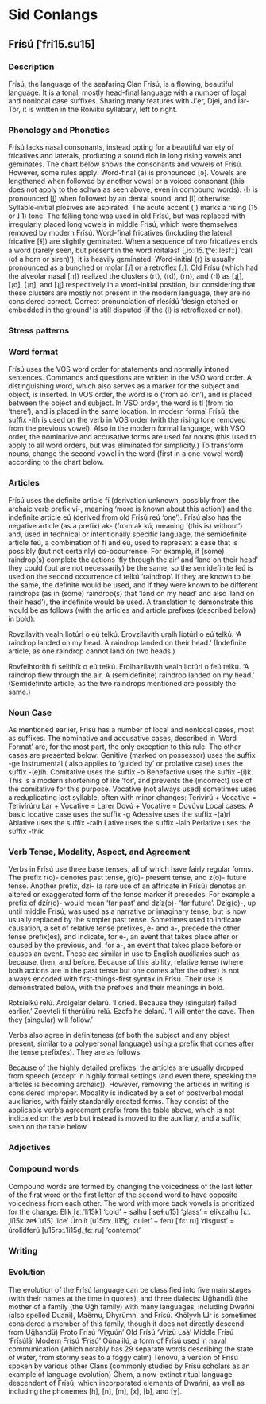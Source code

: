 # Sid Conlangs

## Frísú [ˈfri15.su15]

### Description
Frísú, the language of the seafaring Clan Frísú, is a flowing, beautiful language. It is a tonal, mostly head-final language with a number of local and nonlocal case suffixes. Sharing many features with J'ẹr, Djei, and Îär-Tôr, it is written in the Roívikú syllabary, left to right.

### Phonology and Phonetics    
Frísú lacks nasal consonants, instead opting for a beautiful variety of fricatives and laterals, producing a sound rich in long rising vowels and geminates. 
The chart below shows the consonants and vowels of Frísú. However, some rules apply:
Word-final ⟨a⟩ is pronounced [ə].
Vowels are lengthened when followed by another vowel or a voiced consonant (this does not apply to the schwa as seen above, even in compound words).
⟨l⟩ is pronounced [l̪] when followed by an dental sound, and [l] otherwise
Syllable-initial plosives are aspirated.
The acute accent (´) marks a rising (15 or ˩ ˥) tone. The falling tone was used in old Frísú, but was replaced with irregularly placed long vowels in middle Frísú, which were themselves removed by modern Frísú.
Word-final fricatives (including the lateral fricative [ɬ]) are slightly geminated. When a sequence of two fricatives ends a word (rarely seen, but present in the word roítalasf  [ˌɹ̈ɔːi15.ˈt̪ʰeː.lesfːː] ‘call (of a horn or siren)’), it is heavily geminated.
Word-initial ⟨r⟩ is usually pronounced as a bunched or molar [ɹ̈] or a retroflex [ɻ]. Old Frísú (which had the alveolar nasal [n]) realized the clusters ⟨rt⟩, ⟨rd⟩, ⟨rn⟩, and ⟨rl⟩ as [ɻʈ], [ɻɖ], [ɻɳ], and [ɻɭ] respectively in a word-initial position, but considering that these clusters are mostly not present in the modern language, they are no considered correct. Correct pronunciation of rlesídú ‘design etched or embedded in the ground’ is still disputed (if the ⟨l⟩ is retroflexed or not).

### Stress patterns

### Word format
Frísú uses the VOS word order for statements and normally intoned sentences. Commands and questions are written in the VSO word order. A distinguishing word, which also serves as a marker for the subject and object, is inserted. In VOS order, the word is o (from ao ‘on’), and is placed between the object and subject. In VSO order, the word is tí (from tio ‘there’), and is placed in the same location. In modern formal Frísú, the suffix -íth is used on the verb in VOS order (with the rising tone removed from the previous vowel). Also in the modern formal language, with VSO order, the nominative and accusative forms are used for nouns (this used to apply to all word orders, but was eliminated for simplicity.) To transform nouns, change the second vowel in the word (first in a one-vowel word) according to the chart below.

### Articles
Frísú uses the definite article fí (derivation unknown, possibly from the archaic verb prefix ví-, meaning ‘more is known about this action’) and the indefinite article eú (derived from old Frísú reú ‘one’). Frísú also has the negative article (as a prefix) ak- (from ak kú, meaning ‘(this is) without’) and, used in technical or intentionally specific language, the semidefinite article feú, a combination of fí and eú, used to represent a case that is possibly (but not certainly) co-occurrence. For example, if (some) raindrop(s) complete the actions ‘fly through the air’ and ‘land on their head’ they could (but are not necessarily) be the same, so the semidefinite feú is used on the second occurrence of telkú ‘raindrop’. If they are known to be the same, the definite would be used, and if they were known to be different raindrops (as in (some) raindrop(s) that ‘land on my head’ and also ‘land on their head’), the indefinite would be used. A translation to demonstrate this would be as follows (with the articles and article prefixes (described below) in bold):

Rovzilavíth vealh liotúrl o eú telkú. Erovzilavíth uralh liotúrl o eú telkú. ‘A raindrop landed on my head. A raindrop landed on their head.’ (Indefinite article, as one raindrop cannot land on two heads.)

Rovfelhtoríth fí selithík o eú telkú. Erolhazilavíth vealh liotúrl o feú telkú. ‘A raindrop flew through the air. A (semidefinite) raindrop landed on my head.’ (Semidefinite article, as the two raindrops mentioned are possibly the same.)   

### Noun Case
As mentioned earlier, Frísú has a number of local and nonlocal cases, most as suffixes. The nominative and accusative cases, described in ‘Word Format’ are, for the most part, the only exception to this rule. The other cases are presented below:
Genitive (marked on possessor) uses the suffix -ge
Instrumental ( also applies to ‘guided by’ or prolative case) uses the suffix -(e)lh.
Comitative uses the suffix -o
Benefactive uses the suffix -(i)k. This is a modern shortening of ike ‘for’, and prevents the (incorrect) use of the comitative for this purpose.
Vocative (not always used) sometimes uses a reduplicating last syllable, often with minor changes:
Terivírú + Vocative = Terivírúru
Lar + Vocative = Larer
Dovú + Vocative = Dovúvú
Local cases:
A basic locative case uses the suffix -g
Adessive uses the suffix -(a)rl
Ablative uses the suffix -ralh
Lative uses the suffix -lalh
Perlative uses the suffix -thík

### Verb Tense, Modality, Aspect, and Agreement
Verbs in Frísú use three base tenses, all of which have fairly regular forms. The prefix r(o)- denotes past tense, g(o)- present tense, and z(o)- future tense. Another prefix, dzí- (a rare use of an affricate in Frísú) denotes an altered or exaggerated form of the tense marker it precedes. For example a prefix of dzír(o)- would mean ‘far past’ and dzíz(o)- ‘far future’. Dzíg(o)-, up until middle Frísú, was used as a narrative or imaginary tense, but is now usually replaced by the simpler past tense.
Sometimes used to indicate causation, a set of relative tense prefixes, e- and a-, precede the other tense prefix(es), and indicate, for e-, an event that takes place after or caused by the previous, and, for a-, an event that takes place before or causes an event. These are similar in use to English auxiliaries such as because, then, and before. Because of this ability, relative tense (where both actions are in the past tense but one comes after the other) is not always encoded with first-things-first syntax in Frísú. Their use is demonstrated below, with the prefixes and their meanings in bold.

Rotsíelkú relú. Aroígelar delarú. ‘I cried. Because they (singular) failed earlier.’
Zoevtelí fí therúlírú relú. Ezofalhe delarú. ‘I will enter the cave. Then they (singular) will follow.’

Verbs also agree in definiteness (of both the subject and any object present, similar to a polypersonal language) using a prefix that comes after the tense prefix(es). They are as follows:
    
Because of the highly detailed prefixes, the articles are usually dropped from speech (except in highly formal settings (and even there, speaking the articles is becoming archaic)). However, removing the articles in writing is considered improper.
Modality is indicated by a set of postverbal modal auxiliaries, with fairly standardly created forms. They consist of the applicable verb’s agreement prefix from the table above, which is not indicated on the verb but instead is moved to the auxiliary, and a suffix, seen on the table below
	
### Adjectives

### Compound words
Compound words are formed by changing the voicedness of the last letter of the first word or the first letter of the second word to have opposite voicedness from each other. The word with more back vowels is prioritized for the change:
Elík [ɛː.ˈli15k] ‘cold’ + salhú [ˈseɬ.u15] ‘glass’ = elíkzalhú [ɛː.ˌli15k.zeɬ.ˈu15] ‘ice’
Úrolít [u15rɔː.ˈli15t̪] ‘quiet’ + ferú [ˈfɛː.ru] ‘disgust’ = úrolídferú [u15rɔː.ˈli15d̪.ˌfɛː.ru] ‘contempt’

### Writing

### Evolution

The evolution of the Frísú language can be classified into five main stages (with their names at the time in quotes), and three dialects:
Uğhandü (the mother of a family (the Uğh family) with many languages, including Dwańni (also spelled Duańi), Maërnu, Dhyrümn, and Frísú. Khōlyvh Ɯr is sometimes considered a member of this family, though it does not directly descend from Uğhandü)
Proto Frísú ‘Vìʒuún’
Old Frísú ‘Vrìzü Laà’
Middle Frísú ‘Frīsúlā’
Modern Frísú ‘Frísú’
Oúnaiilú, a form of Frísú used in naval communication (which notably has 29 separate words describing the state of water, from stormy seas to a foggy calm)
Ténovú, a version of Frísú spoken by various other Clans (commonly studied by Frísú scholars as an example of language evolution) 
Ğhem, a now-extinct ritual language descendent of Frísú, which incorporated elements of Dwańni, as well as including the phonemes [h], [n], [m], [x], [b], and [ɣ].

